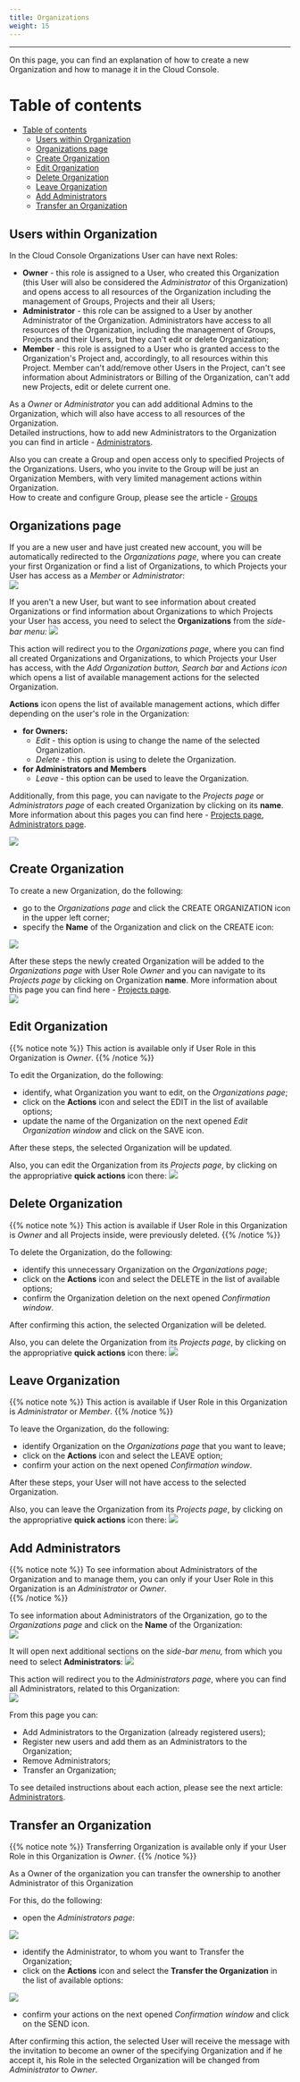 ```yaml
---
title: Organizations
weight: 15
---
```

___
On this page, you can find an explanation of how to create a new Organization and how to manage it in the Cloud Console.

# Table of contents
- [Table of contents](#table-of-contents)
  - [Users within Organization](#users-within-organization)
  - [Organizations page](#organizations-page)
  - [Create Organization](#create-organization)
  - [Edit Organization](#edit-organization)
  - [Delete Organization](#delete-organization)
  - [Leave Organization](#leave-organization)
  - [Add Administrators](#add-administrators)
  - [Transfer an Organization](#transfer-an-organization)

## Users within Organization

In the Cloud Console Organizations User can have next Roles:  
- **Owner** - this role is assigned to a User, who created this Organization (this User will also be considered the *Administrator* of this Organization) and opens access to all resources of the Organization including the management of Groups, Projects and their all Users;  
- **Administrator** - this role can be assigned to a User by another Administrator of the Organization. Administrators have access to all resources of the Organization, including the management of Groups, Projects and their Users, but they can't edit or delete Organization;  
- **Member** - this role is assigned to a User who is granted access to the Organization's Project and, accordingly, to all resources within this Project. Member can't add/remove other Users in the Project, can't see information about Administrators or Billing of the Organization, can't add new Projects, edit or delete current one.  

As a *Owner* or *Administrator* you can add additional Admins to the Organization, which will also have access to all resources of the Organization.  
Detailed instructions, how to add new Administrators to the Organization you can find in article - [Administrators](https://docs.ventuscloud.eu/identity-management/administrators/).

Also you can create a Group and open access only to specified Projects of the Organizations. Users, who you invite to the Group will be just an Organization Members, with very limited management actions within Organization.  
How to create and configure Group, please see the article - [Groups](https://docs.ventuscloud.eu/identity-management/groups/)

## Organizations page

If you are a new user and have just created new account, you will be automatically redirected to the *Organizations page*, where you can create your first Organization or find a list of Organizations, to which Projects your User has access as a *Member* or *Administrator*:  
![](../../../assets/images/organizations/10.png?width=50pc&classes=border,shadow)  

If you aren't a new User, but want to see information about created Organizations or find information about Organizations to which Projects your User has access, you need to select the **Organizations** from the *side-bar menu:* 
![](../../../assets/images/organizations/2.png?width=15pc&classes=border,shadow)  

This action will redirect you to the *Organizations page*, where you can find all created Organizations and Organizations, to which Projects your User has access, with the *Add Organization button, Search bar* and *Actions icon* which opens a list of available management actions for the selected Organization.

**Actions** icon opens the list of available management actions, which differ depending on the user's role in the Organization: 
  * **for Owners:**
    - *Edit* - this option is using to change the name of the selected Organization.  
    - *Delete* - this option is using to delete the Organization.
  * **for Administrators and Members**  
    - *Leave* - this option can be used to leave the Organization.  

Additionally, from this page, you can navigate to the *Projects page* or *Administrators page* of each created Organization by clicking on its **name**. More information about this pages you can find here - [Projects page](https://docs.ventuscloud.eu/getting-started/projects/#projects-page), [Administrators page](https://docs.ventuscloud.eu/identity-management/administrators/#administrators-page).

![](../../assets/images/organizations/3.png?width=50pc&classes=border,shadow)  

## Create Organization 
To create a new Organization, do the following:  
- go to the *Organizations page* and click the CREATE ORGANIZATION icon in the upper left corner;    
- specify the **Name** of the Organization and click on the CREATE icon:  

![](../../assets/images/organizations/4.png?width=35pc&classes=border,shadow)  

After these steps the newly created Organization will be added to the *Organizations page* with User Role *Owner* and you can navigate to its *Projects page* by clicking on Organization **name**. More information about this page you can find here - [Projects page](https://docs.ventuscloud.eu/getting-started/projects/#projects-page).  
![](../../assets/images/organizations/5.png?width=50pc&classes=border,shadow)

## Edit Organization
{{% notice note %}}
This action is available only if User Role in this Organization is *Owner*.
{{% /notice %}}

To edit the Organization, do the following:
- identify, what Organization you want to edit, on the *Organizations page*;   
- click on the **Actions** icon and select the EDIT in the list of available options;    
- update the name of the Organization on the next opened *Edit Organization window* and click on the SAVE icon.     

After these steps, the selected Organization will be updated.

Also, you can edit the Organization from its *Projects page*, by clicking on the appropriative **quick actions** icon there:
![](../../../assets/images/organizations/14.png?width=25pc&classes=border,shadow)

## Delete Organization

{{% notice note %}}
This action is available if User Role in this Organization is *Owner* and all Projects inside, were previously deleted.
{{% /notice %}}

To delete the Organization, do the following:
- identify this unnecessary Organization on the *Organizations page*;   
- click on the **Actions** icon and select the DELETE in the list of available options;    
- confirm the Organization deletion on the next opened *Confirmation window*. 
      
After confirming this action, the selected Organization will be deleted.

Also, you can delete the Organization from its *Projects page*, by clicking on the appropriative **quick actions** icon there:
![](../../../assets/images/organizations/15.png?width=25pc&classes=border,shadow)

## Leave Organization
{{% notice note %}}
This action is available if User Role in this Organization is *Administrator* or *Member*.
{{% /notice %}}

To leave the Organization, do the following:
- identify Organization on the *Organizations page* that you want to leave;   
- click on the **Actions** icon and select the LEAVE option;    
- confirm your action on the next opened *Confirmation window*. 
      
After these steps, your User will not have access to the selected Organization.

Also, you can leave the Organization from its *Projects page*, by clicking on the appropriative **quick actions** icon there:
![](../../../assets/images/organizations/16.png?width=25pc&classes=border,shadow)

## Add Administrators

{{% notice note %}}
To see information about Administrators of the Organization and to manage them, you can only if your User Role in this Organization is an *Administrator* or *Owner*.   
{{% /notice %}}

To see information about Administrators of the Organization, go to the *Organizations page* and click on the **Name** of the Organization:  
![](../../assets/images/organizations/7.png?width=50pc&classes=border,shadow)  

It will open next additional sections on the *side-bar menu,* from which you need to select **Administrators**:
![](../../../assets/images/organizations/0.png?width=15pc&classes=border,shadow) 

This action will redirect you to the *Administrators page*, where you can find all Administrators, related to this Organization:  
![](../../assets/images/organizations/9.png?width=50pc&classes=border,shadow)  

From this page you can: 
- Add Administrators to the Organization (already registered users);
- Register new users and add them as an Administrators to the Organization;
- Remove Administrators;
- Transfer an Organization;

To see detailed instructions about each action, please see the next article:  
[Administrators](https://docs.ventuscloud.eu/getting-started/administrators/).  

## Transfer an Organization
{{% notice note %}}
Transferring Organization is available only if your User Role in this Organization is *Owner*. 
{{% /notice %}}

As a Owner of the organization you can transfer the ownership to another Administrator of this Organization 

For this, do the following:  
- open the *Administrators page*:

![](../../../assets/images/organizations/0.png?width=15pc&classes=border,shadow) 
- identify the Administrator, to whom you want to Transfer the Organization;    
- click on the **Actions** icon and select the **Transfer the Organization** in the list of available options:

![](../../assets/images/projects/6.png?width=50pc&classes=border,shadow)    
- confirm your actions on the next opened *Confirmation window* and click on the SEND icon. 

After confirming this action, the selected User will receive the message with the invitation to become an owner of the specifying Organization and if he accept it, his Role in the selected Organization will be changed from *Administrator* to *Owner*. 